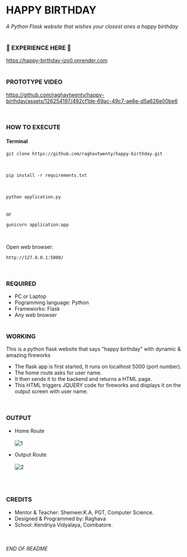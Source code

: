 # HAPPY BIRTHDAY
_A Python Flask website that wishes your closest ones a happy birthday_
<br><br>


### 🌟 EXPERIENCE HERE 🌟
https://happy-birthday-izo0.onrender.com
<br><br>

### PROTOTYPE VIDEO
https://github.com/raghavtwenty/happy-birthday/assets/126254197/492cf1de-69ac-49c7-ae6e-d5a626e00be6

<br>

### HOW TO EXECUTE

#### Terminal
```
git clone https://github.com/raghavtwenty/happy-birthday.git
```
<br>

```
pip install -r requirements.txt
```
<br>

```
python application.py
```
<br>
or 


```
gunicorn application:app
```
<br>

Open web browser: 
```
http://127.0.0.1:5000/
```
<br>



### REQUIRED
- PC or Laptop <br>
- Pogramming language: Python <br>
- Frameworks: Flask
- Any web browser
<br><br>



### WORKING
This is a python flask website that says "happy birthday" with dynamic & amazing fireworks
- The flask app is first started, It runs on localhost 5000 (port number).
- The home route asks for user name.
- It then sends it to the backend and returns a HTML page.
- This HTML triggers JQUERY code for fireworks and displays it on the output screen with user name.
<br>



### OUTPUT

- Home Route <br><br>
![1](https://github.com/raghavtwenty/happy-birthday/assets/126254197/a0111059-f2d0-4e93-98e3-f96525fa8fe9)


- Output Route <br><br>
![2](https://github.com/raghavtwenty/happy-birthday/assets/126254197/0a9ebaec-030f-4be9-971f-d267f4dc3b73)

<br><br>



### CREDITS
- Mentor & Teacher: Shemeer.K.A, PGT, Computer Science. <br>
- Designed & Programmed by: Raghava <br>
- School: Kendriya Vidyalaya, Coimbatore. <br>
<br><br>

_END OF README_
